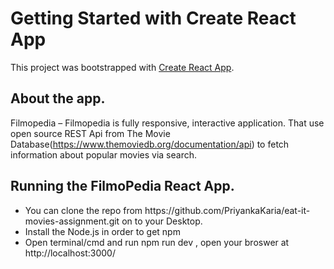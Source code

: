 # Getting Started with Create React App

This project was bootstrapped with [Create React App](https://github.com/facebook/create-react-app).

## About the app.
Filmopedia – Filmopedia is fully responsive, interactive application. That use open source REST Api from The Movie Database(https://www.themoviedb.org/documentation/api) to fetch information about popular movies via search. 

## Running the FilmoPedia React App.
<ul>
<li>You can clone the repo from https://github.com/PriyankaKaria/eat-it-movies-assignment.git on to your Desktop.</li>
<li>Install the Node.js in order to get npm </li>
  <li>Open terminal/cmd and run npm run dev , open your broswer at http://localhost:3000/</li>
  </ul>
